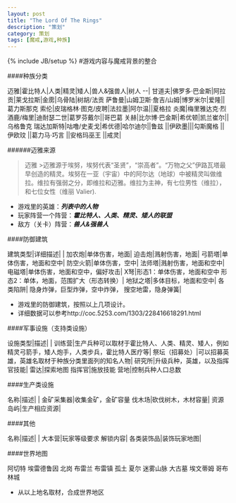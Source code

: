 ```yaml
---
layout: post
title: "The Lord Of The Rings"
description: "策划"
category: 策划
tags: [魔戒,游戏,种族]
---
```

{% include JB/setup %}
#游戏内容与魔戒背景的整合


####种族分类


迈雅|霍比特人|人类|精灵|矮人|兽人&强兽人|树人
--|
甘道夫|佛罗多·巴金斯|阿拉贡|莱戈拉斯|金雳|乌骨陆|树胡/法贡
萨鲁曼|山姆卫斯·詹吉/山姆|博罗米尔|爱隆||葛力斯那克 
索伦|皮瑞格林·图克/皮聘|法拉墨|阿尔温||夏格拉
炎魔|梅里雅达克·烈酒鹿/梅里|迪耐瑟二世|葛罗芬戴尔||哥巴葛
关赫|比尔博·巴金斯|希优顿|凯兰崔尔||乌格鲁克
瑞达加斯特|咕噜/史麦戈|希优德|哈尔迪尔||鲁兹
||伊欧墨|||勾斯魔格
||伊欧玟
||葛力马·巧言
||安格玛巫王
||戒灵|


######迈雅来源


>迈雅 &gt;迈雅源于埃努，埃努代表“圣贤”，“崇高者”。“万物之父”伊路瓦塔最早创造的精灵。埃努在一亚（宇宙）中的阿尔达（地球）中被精灵叫做维拉。维拉有强弱之分，即维拉和迈雅。维拉为主神，有七位男性（维拉），和七位女性（维丽 Valier).


* 游戏里的英雄：***列表中的人物***
* 玩家阵营一个阵营：***霍比特人、人类、精灵、矮人的联盟***
* 敌方（关卡）阵营：***兽人&强兽人***


####防御建筑


建筑类型|详细描述|
|
加农炮|单体伤害，地面|
迫击炮|溅射伤害，地面|
弓箭塔|单体伤害，地面和空中|
防空火箭|单体伤害，空中|
法师塔|溅射伤害，地面和空中|
电磁塔|单体伤害，地面和空中，偏好攻击|
X弩|形态1：单体伤害，地面和空中 形态2：单体，地面，范围扩大（形态转换）|
地狱之塔|多体目标，地面和空中|
各类陷阱| 隐身炸弹，巨型炸弹，空中炸弹， 搜空地雷，隐身弹簧|

* 游戏里的防御建筑，按照以上几项设计。
* 详细数据可以参考http://coc.5253.com/1303/228416618291.html




####军事设施（支持类设施）


设施类型|描述|
|
训练营|生产兵种可以取材于霍比特人、人类、精灵、矮人，例如精灵弓箭手，矮人炮手，人类步兵，霍比特人医疗等|
祭坛（招募处）|可以招募英雄，英雄名取材于种族分类里面列的知名人物|
研究所|升级兵种，英雄，以及指挥官技能|
雷达|探索地图
指挥官|施放技能
营地|控制兵种人口总数


####生产类设施

名称|描述|
|
金矿采集器|收集金矿，金矿容量
伐木场|砍伐树木，木材容量|
资源岛屿|生产相应资源|

####其他

名称|描述|
|
大本营|玩家等级要求 解锁内容|
各类装饰品|装饰玩家地图|

####世界地图

阿切特
埃雷德鲁因
北岗
布雷兰
布雷镇
孤土
夏尔
迷雾山脉
大古墓
埃文蒂姆
哥布林城


* 从以上地名取材，合成世界地区